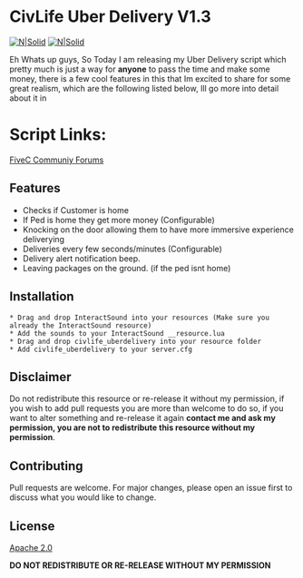 # CivLife Uber Delivery V1.3
[![N|Solid](https://fivec.me/uploads/default/original/1X/338ca4a291bbcf31a90c5929b75e4c99758f6f0f.jpeg)](https://discord.gg/HNcGftj)
[![N|Solid](https://i.imgur.com/agZegpm.png)](https://discord.gg/HNcGftj)

Eh Whats up guys, So Today I am releasing my Uber Delivery script which pretty much is just a way for **anyone** to pass the time and make some money, there is a few cool features in this that Im excited to share for some great realism, which are the following listed below, Ill go more into detail about it in 

# Script Links:
[FiveC Communiy Forums](https://fivec.me/t/release-esx-civlife-uber-delivery-v1-3/229)
## Features
* Checks if Customer is home
* If Ped is home they get more money (Configurable)
* Knocking on the door allowing them to have more immersive experience deliverying
* Deliveries every  few seconds/minutes (Configurable)
* Delivery alert notification beep.
* Leaving packages on the ground. (if the ped isnt home)

## Installation
```
* Drag and drop InteractSound into your resources (Make sure you already the InteractSound resource)
* Add the sounds to your InteractSound __resource.lua
* Drag and drop civlife_uberdelivery into your resource folder
* Add civlife_uberdelivery to your server.cfg
```

## Disclaimer
Do not redistribute this resource or re-release it without my permission, if you wish to add pull requests you are more than welcome to do so, if you want to alter something and re-release it again **contact me and ask my permission, you are not to redistribute this resource without my permission**.

## Contributing
Pull requests are welcome. For major changes, please open an issue first to discuss what you would like to change.

## License
[Apache 2.0](https://choosealicense.com/licenses/apache-2.0/)

**DO NOT REDISTRIBUTE OR RE-RELEASE WITHOUT MY PERMISSION**